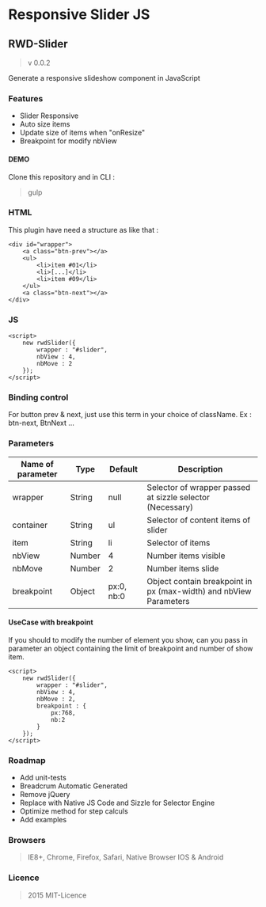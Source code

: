 # Responsive Slider JS

## RWD-Slider
> v 0.0.2

Generate a responsive slideshow component in JavaScript

### Features
+ Slider Responsive
+ Auto size items
+ Update size of items when "onResize"
+ Breakpoint for modify nbView 

#### DEMO
Clone this repository and in CLI : 
> gulp

### HTML
This plugin have need a structure as like that :
```
<div id="wrapper">
	<a class="btn-prev"></a>
	<ul>
		<li>item #01</li>
		<li>[...]</li>
		<li>item #09</li>
	</ul>
	<a class="btn-next"></a>
</div>
```
### JS 
```
<script>
	new rwdSlider({
		wrapper : "#slider",
		nbView : 4,
        nbMove : 2
	});
</script>
```

### Binding control
For button prev & next, just use this term in your choice of className.
Ex : btn-next, BtnNext ...

### Parameters

| Name of parameter |  Type  | Default 		| Description 							 							  |
|-------------------|--------|--------------|---------------------------------------------------------------------|
| wrapper 			| String | null	   		| Selector of wrapper passed at sizzle selector (Necessary)			  |
| container         | String | ul      		| Selector of content items of slider 								  |
| item   			| String | li 	   		| Selector of items 												  |
| nbView   			| Number | 4 	   		| Number items visible												  |
| nbMove   			| Number | 2 	   		| Number items slide											   	  |
| breakpoint   		| Object |px:0, nb:0    | Object contain breakpoint in px (max-width) and nbView Parameters   |


#### UseCase with breakpoint

If you should to modify the number of element you show, can you pass in parameter an object containing the limit of breakpoint and number of show item.

```
<script>
	new rwdSlider({
		wrapper : "#slider",
		nbView : 4,
        nbMove : 2,
        breakpoint : {
        	px:768,
        	nb:2
        }
	});
</script>
```

### Roadmap
+ Add unit-tests
+ Breadcrum Automatic Generated
+ Remove jQuery 
+ Replace with Native JS Code and Sizzle for Selector Engine
+ Optimize method for step calculs
+ Add examples

### Browsers
> IE8+, Chrome, Firefox, Safari, Native Browser IOS & Android

### Licence 
> 2015 MIT-Licence


